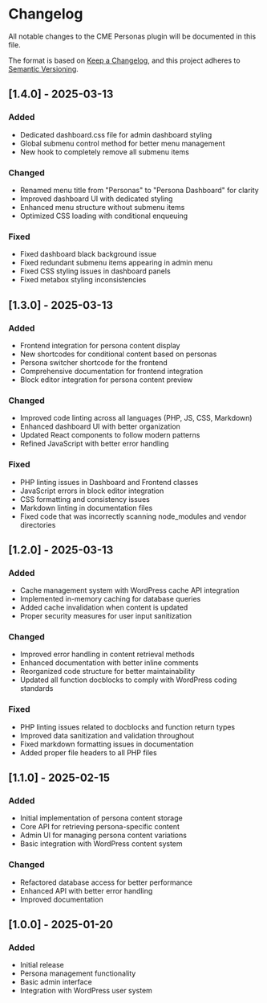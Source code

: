# Changelog

All notable changes to the CME Personas plugin will be documented in this file.

The format is based on [Keep a Changelog](https://keepachangelog.com/en/1.0.0/),
and this project adheres to [Semantic Versioning](https://semver.org/spec/v2.0.0.html).

## [1.4.0] - 2025-03-13

### Added

- Dedicated dashboard.css file for admin dashboard styling
- Global submenu control method for better menu management
- New hook to completely remove all submenu items

### Changed

- Renamed menu title from "Personas" to "Persona Dashboard" for clarity
- Improved dashboard UI with dedicated styling
- Enhanced menu structure without submenu items
- Optimized CSS loading with conditional enqueuing

### Fixed

- Fixed dashboard black background issue
- Fixed redundant submenu items appearing in admin menu
- Fixed CSS styling issues in dashboard panels
- Fixed metabox styling inconsistencies

## [1.3.0] - 2025-03-13

### Added

- Frontend integration for persona content display
- New shortcodes for conditional content based on personas
- Persona switcher shortcode for the frontend
- Comprehensive documentation for frontend integration
- Block editor integration for persona content preview

### Changed

- Improved code linting across all languages (PHP, JS, CSS, Markdown)
- Enhanced dashboard UI with better organization
- Updated React components to follow modern patterns
- Refined JavaScript with better error handling

### Fixed

- PHP linting issues in Dashboard and Frontend classes
- JavaScript errors in block editor integration
- CSS formatting and consistency issues
- Markdown linting in documentation files
- Fixed code that was incorrectly scanning node_modules and vendor directories

## [1.2.0] - 2025-03-13

### Added

- Cache management system with WordPress cache API integration
- Implemented in-memory caching for database queries
- Added cache invalidation when content is updated
- Proper security measures for user input sanitization

### Changed

- Improved error handling in content retrieval methods
- Enhanced documentation with better inline comments
- Reorganized code structure for better maintainability
- Updated all function docblocks to comply with WordPress coding standards

### Fixed

- PHP linting issues related to docblocks and function return types
- Improved data sanitization and validation throughout
- Fixed markdown formatting issues in documentation
- Added proper file headers to all PHP files

## [1.1.0] - 2025-02-15

### Added

- Initial implementation of persona content storage
- Core API for retrieving persona-specific content
- Admin UI for managing persona content variations
- Basic integration with WordPress content system

### Changed

- Refactored database access for better performance
- Enhanced API with better error handling
- Improved documentation

## [1.0.0] - 2025-01-20

### Added

- Initial release
- Persona management functionality
- Basic admin interface
- Integration with WordPress user system

